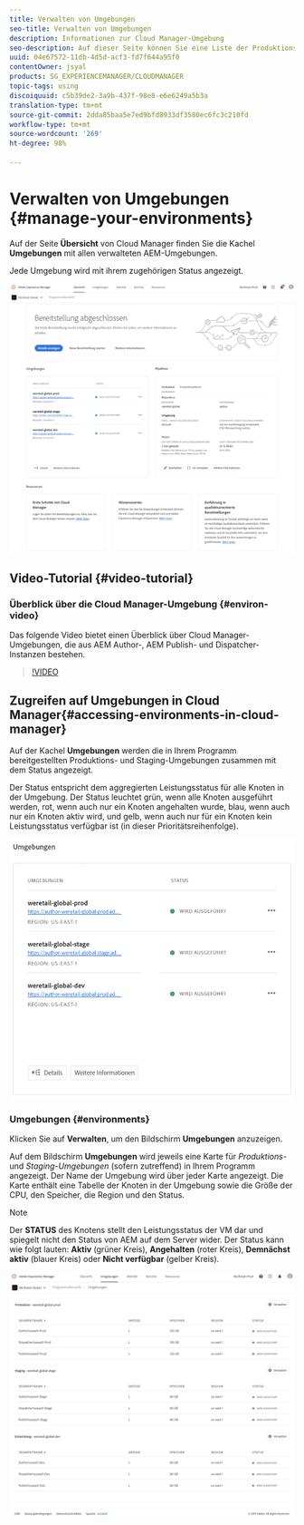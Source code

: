 ```yaml
---
title: Verwalten von Umgebungen
seo-title: Verwalten von Umgebungen
description: Informationen zur Cloud Manager-Umgebung
seo-description: Auf dieser Seite können Sie eine Liste der Produktions- und Nicht-Produktionsumgebungen anzeigen, die zum Einrichten und Ausführen der CI/CD-Pipeline in Cloud Manager verwendet werden.
uuid: 04e67572-11db-4d5d-acf3-fd7f644a95f0
contentOwner: jsyal
products: SG_EXPERIENCEMANAGER/CLOUDMANAGER
topic-tags: using
discoiquuid: c5b39de2-3a9b-437f-98e8-e6e6249a5b3a
translation-type: tm+mt
source-git-commit: 2dda85baa5e7ed9bfd8933df3580ec6fc3c210fd
workflow-type: tm+mt
source-wordcount: '269'
ht-degree: 98%

---
```



# Verwalten von Umgebungen {#manage-your-environments}

Auf der Seite **Übersicht** von Cloud Manager finden Sie die Kachel **Umgebungen** mit allen verwalteten AEM-Umgebungen.

Jede Umgebung wird mit ihrem zugehörigen Status angezeigt.

![](assets/Manage-Environ-Overview.png)

## Video-Tutorial {#video-tutorial}

### Überblick über die Cloud Manager-Umgebung {#environ-video}

Das folgende Video bietet einen Überblick über Cloud Manager-Umgebungen, die aus AEM Author-, AEM Publish- und Dispatcher-Instanzen bestehen.

>[!VIDEO](https://video.tv.adobe.com/v/26318/)

## Zugreifen auf Umgebungen in Cloud Manager{#accessing-environments-in-cloud-manager}

Auf der Kachel **Umgebungen** werden die in Ihrem Programm bereitgestellten Produktions- und Staging-Umgebungen zusammen mit dem Status angezeigt.

Der Status entspricht dem aggregierten Leistungsstatus für alle Knoten in der Umgebung. Der Status leuchtet grün, wenn alle Knoten ausgeführt werden, rot, wenn auch nur ein Knoten angehalten wurde, blau, wenn auch nur ein Knoten aktiv wird, und gelb, wenn auch nur für ein Knoten kein Leistungsstatus verfügbar ist (in dieser Prioritätsreihenfolge).

![](assets/Environments-card-new.png)

### Umgebungen {#environments}

Klicken Sie auf **Verwalten**, um den Bildschirm **Umgebungen** anzuzeigen.

Auf dem Bildschirm **Umgebungen** wird jeweils eine Karte für *Produktions-* und *Staging-Umgebungen* (sofern zutreffend) in Ihrem Programm angezeigt. Der Name der Umgebung wird über jeder Karte angezeigt. Die Karte enthält eine Tabelle der Knoten in der Umgebung sowie die Größe der CPU, den Speicher, die Region und den Status.

>[!NOTE]
>
>Der **STATUS** des Knotens stellt den Leistungsstatus der VM dar und spiegelt nicht den Status von AEM auf dem Server wider. Der Status kann wie folgt lauten: **Aktiv** (grüner Kreis), **Angehalten** (roter Kreis), **Demnächst aktiv** (blauer Kreis) oder **Nicht verfügbar** (gelber Kreis).

![](assets/Environments-tab.png)
